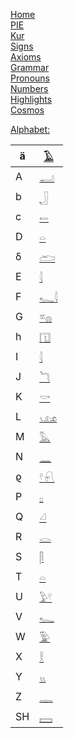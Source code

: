 [Home](Home)  
[PIE](PIE)  
[Kur](kur)  
[Signs](Gardiner-signs)  
[Axioms](Axioms)  
[Grammar](Grammar)  
[Pronouns](Pronouns)  
[Numbers](Numbers)  
[Highlights](Highlights)  
[Cosmos](cosmos)  

[Alphabet:](Alphabet)  

ä|[𓄿](𓄿)  
|-----|----|  
A|[𓂝](𓂝)  
b|[𓃀](𓃀)  
c|[𓍿](𓍿)  
D|[𓏏](𓏏)  
δ|[𓂧](𓂧)  
E|[𓇋](𓇋)  
F|[𓆑](𓆑)[𓇋](𓇋)  
G|[𓎼](𓎼)[𓐍](𓐍)  
h|[𓉔](𓉔)  
I|[𓇋](𓇋)  
J|[𓆓](𓆓)  
K|[𓎡](𓎡)  
L|[𓏯](𓏯)[𓃭](𓃭)  
M|[𓅓](𓅓)  
N|[𓈖](𓈖)  
ϱ|[𓍢](𓍢)[𓍯](𓍯)  
P|[𓊪](𓊪)  
Q|[𓏘](𓏘)  
R|[𓂋](𓂋)  
S|[𓋴](𓋴)  
T|[𓏏](𓏏)  
U|[𓅱](𓅱)[𓍢](𓍢)  
V|[𓆑](𓆑)  
W|[𓅳](𓅳)  
X|[𓎛](𓎛)  
Y|[𓏭](𓏭)  
Z|[𓊃](𓊃)  
SH|[𓈙](𓈙)  